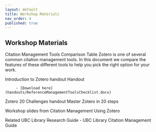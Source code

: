 ```yaml
---
layout: default
title: Workshop Materials
nav_order: 4
published: true
---
```


## Workshop Materials

Citation Management Tools Comparison Table Zotero is one of several common citation management tools. In this document we compare the features of these different tools to help you pick the right option for your work.

Introduction to Zotero handout Handout 

         - [Download here](handouts/ReferenceManagementToolsChecklist.docx)

Zotero 20 Challenges handout Master Zotero in 20 steps

Workshop slides from Citation Management Using Zotero

Related UBC Library Research Guide - UBC Library Citation Management Guide
